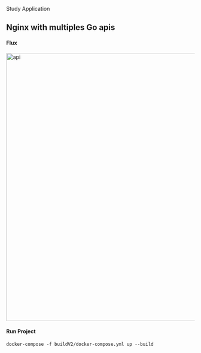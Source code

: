 Study Application

## Nginx with multiples Go apis

#### Flux
<img width="1190" height="714" alt="api" src="https://github.com/user-attachments/assets/476768c2-5573-4b13-b1aa-c43aeec896ca" />

#### Run Project 
```docker
docker-compose -f buildV2/docker-compose.yml up --build
```
